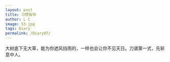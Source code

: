 ```yaml
---
layout: post
title: 习惯有你
author: L C
image: 53.jpg
tags: Diary
permalink: /Diary07/
---
```

<iframe src="/vedio/海棠未眠.mp3" autostart="true" loop="true" style="display:none"></iframe>

大树底下无大草，能为你遮风挡雨的，一样也会让你不见天日。刀谱第一式，先斩意中人。

  
